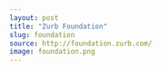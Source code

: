 ```yaml
---
layout: post
title: "Zurb Foundation"
slug: foundation
source: http://foundation.zurb.com/
image: foundation.png
---
```


